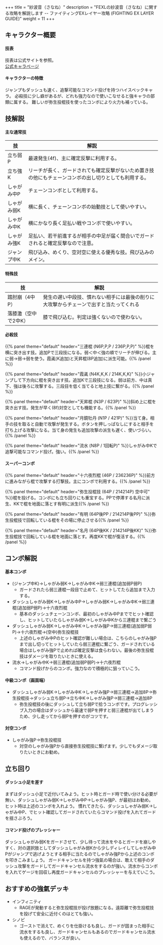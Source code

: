 +++
title = "紗波音（さなね）"
description = "FEXLの紗波音（さなね）に関する攻略を解説します -- ファイティングEXレイヤー攻略 (FIGHTING EX LAYER GUIDE)"
weight = 11
+++

## キャラクター概要

#### 技表

技表は公式サイトを参照。  
[公式キャラページ](http://www.arika.co.jp/product/fexl_hp/jp/chara_jp/fexl_jp_chara11.html)

#### キャラクターの特徴

ジャンプもダッシュも速く、追撃可能なコマンド投げを持つハイスペックキャラ。
必殺技に少し癖があるが、どれも強力なので使いこなせると強キャラの部類に属する。
難しいが弥生投棍技を使ったコンボにより火力も補っている。

## 技解説

#### 主な通常技

|技 |解説|
|---|----|
|立ち弱P|最速発生(4f)、主に確定反撃に利用する。|
|立ち強K|リーチが長く、ガードされても確定反撃がないため置き技の他にもチェーンコンボの出し切りとしても利用する。|
|しゃがみ中P|チェーンコンボとして利用する。|
|しゃがみ弱K|横に長く、チェーンコンボの始動技として使いやすい。|
|しゃがみ中K|横にかなり長く足払い戦やコンボで使いやすい。|
|しゃがみ強K|足払い、若干前進するが相手の中足が届く間合いでガードされると確定反撃なので注意。|
|ジャンプ中K|飛び込み、めくり、空対空に使える優秀な技。飛び込みのメイン。|

#### 特殊技

|技 |解説|
|---|----|
|踏肘崩（4中P）|発生の遅い中段技、慣れない相手には最後の削りに大攻撃からチェーンで出すと当たってくれる|
|落膝激（空中で2中K）|膝で飛び込む。判定は強くないので使わない。|

#### 必殺技

{{% panel theme="default" header="三連棍 (N6P,P,P / 236P,P,P)" %}}棍を横に突き出す技。追加Pで三段技になる。弱＜中＜強の順でリーチが伸びる。主に弱→弱→弱を使う。霞颪(K追加)と天昇棍(8P追加)に派生可能。{{% /panel %}}

{{% panel theme="default" header="霞颪 (N4K,K,K / 214K,K,K)" %}}小ジャンプして下方向に棍を突き出す技。追加Kで三段技になる。弱は前方、中は真下、強は後ろに攻撃する。三段目を低く当てると地上技に繋がる。{{% /panel %}}

{{% panel theme="default" header="天昇棍 (N3P / 623P)" %}}斜め上に棍を突き出す技。発生が早く(8f)対空としても機能する。{{% /panel %}}

{{% panel theme="default" header="月鏡牡丹 (N1P / 421P)" %}}当て身。相手の技を取ると自動で攻撃が発生する。ボタンを押しっぱなしにすると相手を打ち上げる攻撃になる。当て身の発生も追加攻撃の派生も遅く、使いづらい。{{% /panel %}}

{{% panel theme="default" header="流水 (N8P / 1回転P)" %}}しゃがみ中Kで追撃可能なコマンド投げ。強い。{{% /panel %}}


#### スーパーコンボ

{{% panel theme="default" header="十六夜烈棍 (46P / 236236P)" %}}前方に進みながら棍で攻撃する打撃技。主にコンボで利用する。{{% /panel %}}

{{% panel theme="default" header="弥生投棍技 (64P / 214214P) 空中可" %}}棍を投げる。コンボにも立ち回りにも重宝する。PPで停滞する名月に派生、KKで棍を地面に落とす有明に派生{{% /panel %}}

{{% panel theme="default" header="有明 (64P後PP / 214214P後PP)" %}}弥生投棍技で回転している棍をその場に停止させる{{% /panel %}}

{{% panel theme="default" header="名月 (64P後KK / 214214P後KK)" %}}弥生投棍技で回転している棍を地面に落とす。再度KKで棍が復活する。{{% /panel %}}


## コンボ解説

#### 基本コンボ

- (ジャンプ中K)→しゃがみ弱K→しゃがみ中K→弱三連棍(追加弱P弱P)
    - ガードされたら弱三連棍一段目で止めて、ヒットしてたら追加まで入力する。
- ダッシュしゃがみ弱K→しゃがみ中P→しゃがみ弱K→しゃがみ中K→弱三連棍(追加弱P弱P)→十六夜烈棍
    - 基本のダッシュチェーンコンボ、最初のしゃがみ中Pまででヒット確認し、ヒットしていたらしゃがみ弱K→しゃがみ中Kから三連棍まで繋ごう
- ダッシュしゃがみ弱K→しゃがみ中K→しゃがみ強P→弱三連棍(追加弱P弱P)→十六夜烈棍→(空中)弥生投棍技
    - 上述のしゃがみ中Pのヒット確認が難しい場合は、こちらのしゃがみ強Pまで出し切ってヒットしていたら弱三連棍に繋ごう、ガードされている場合はしゃがみ強Pで止めれば確定反撃は食らわない。最後の弥生投棍技はダメージを取りたいときに使える。
- 流水→しゃがみ中K→弱三連棍(追加弱P弱P)→十六夜烈棍
    - コマンド投げからのコンボ。強力なので積極的に狙っていこう。

#### 中級コンボ（画面端）
- ダッシュしゃがみ弱K→しゃがみ中K→しゃがみ強P→弱三連棍→追加8P→弥生投棍技→ダッシュ立ち弱P→立ち中K→しゃがみ強P→弱三連棍→追加8P
    - 弥生投棍技の後にダッシュして立ち弱Pで拾うコンボです。プログレッシブ入力の場合はダッシュから最速で弱Pを押すと弱三連棍が出てしまうため、少し走ってから弱Pを押すのがコツです。

#### 対空コンボ

- しゃがみ強P→弥生投棍技
    - 対空のしゃがみ強Pから直接弥生投棍技に繋げます。少しでもダメージ取りたいときにお勧め。

## 立ち回り

#### ダッシュ小足を差す

まずはダッシュ小足で近付いてみよう。ヒット時とガード時で使い分ける必要が無い、ダッシュしゃがみ弱K→しゃがみ中P→しゃがみ強P、が最初はお勧め。
ヒット時は上述のコンボを入れよう。
慣れてきたら、ダッシュしゃがみ弱K→しゃがみ中P、でヒット確認してガードされていたらコマンド投げを入れてガードを揺さぶろう。

#### コマンド投げのプレッシャー

ダッシュしゃがみ弱Kをガードさせて、少し待って流水をやるとガードを崩しやすく、対の選択肢としてダッシュしゃがみ弱Kから少しディレイしてしゃがみ中Pがジャンプで逃げようとする相手に当たるのでしゃがみ強Pから上述のコンボを叩きこみましょう。
ガードキャンセルを持つ強氣の場合は、敢えて相手のダッシュ攻撃をガードしてガードキャンセル流水をするのが強い。流水からコンボを入れてゲージを回収し再度ガードキャンセルのプレッシャーを与えていこう。

## おすすめの強氣デッキ

- インフィニティ
    - RAGEが発動すると弥生投棍技が投げ放題になる。遠距離で弥生投棍技を投げて安全に近付くのはとても強い。
- シノビ
    - ゴーストで消えて、めくりを仕掛けるも良し、ガードが固まった相手に流水をするも良し、ガードキャンセルもあるのでガードキャンセル流水も使えるので、バランスが良い。
